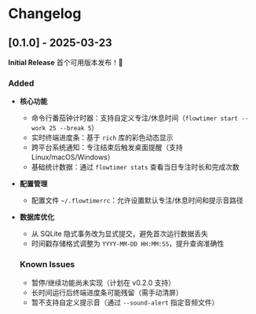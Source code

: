 # Changelog



## [0.1.0] - 2025-03-23

**Initial Release** 首个可用版本发布！🎉

### Added
- **核心功能**
  - 命令行番茄钟计时器：支持自定义专注/休息时间（`flowtimer start --work 25 --break 5`）
  - 实时终端进度条：基于 `rich` 库的彩色动态显示
  - 跨平台系统通知：专注结束后触发桌面提醒（支持 Linux/macOS/Windows）
  - 基础统计数据：通过 `flowtimer stats` 查看当日专注时长和完成次数
- **配置管理**
  - 配置文件 `~/.flowtimerrc`：允许设置默认专注/休息时间和提示音路径
- **数据库优化**
    - 从 SQLite 隐式事务改为显式提交，避免首次运行数据丢失
    - 时间戳存储格式调整为 `YYYY-MM-DD HH:MM:SS`，提升查询准确性


  ### Known Issues

  - 暂停/继续功能尚未实现（计划在 v0.2.0 支持）
  - 长时间运行后终端进度条可能残留（需手动清屏）
  - 暂不支持自定义提示音（通过 `--sound-alert` 指定音频文件）